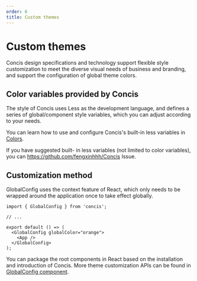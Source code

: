 ```yaml
---
order: 6
title: Custom themes
---
```


# Custom themes

Concis design specifications and technology support flexible style customization to meet the diverse visual needs of business and branding, and support the configuration of global theme colors.

<code src="../../packages/concis-react/src/GlobalConfig/demos/index1.tsx"></code>

## Color variables provided by Concis

The style of Concis uses Less as the development language, and defines a series of global/component style variables, which you can adjust according to your needs.

You can learn how to use and configure Concis's built-in less variables in <a href="https://concis.org.cn/#/guide/vcolor">Colors</a>.

If you have suggested built- in less variables (not limited to color variables), you can <a href="https://github.com/fengxinhhh/Concis">https://github.com/fengxinhhh/Concis</a> Issue.

## Customization method

GlobalConfig uses the context feature of React, which only needs to be wrapped around the application once to take effect globally.

```tsx pure
import { GlobalConfig } from 'concis';

// ...

export default () => (
  <GlobalConfig globalColor="orange">
    <App />
  </GlobalConfig>
);
```

You can package the root components in React based on the installation and introduction of Concis. More theme customization APIs can be found in <a href="https://concis.org.cn/#/common/global-config">GlobalConfig component</a>.
